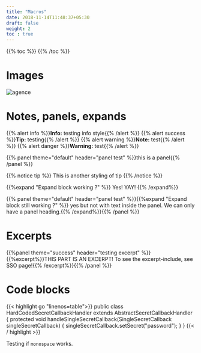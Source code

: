 ```yaml
---
title: "Macros"
date: 2018-11-14T11:48:37+05:30
draft: false
weight: 2
toc : true
---
```


{{% toc %}} {{% /toc %}}

# Images

![agence](https://github.com/vjeantet/vjeantet.fr/raw/master/static/images/sgthon/C.jpg?height=200px)

# Notes, panels, expands

{{% alert info %}}**Info:** testing info style{{% /alert %}}
{{% alert success %}}**Tip:** testing{{% /alert %}}
{{% alert warning %}}**Note:** test{{% /alert %}}
{{% alert danger %}}**Warning:** test{{% /alert %}}

{{% panel theme="default" header="panel test" %}}this is a panel{{% /panel %}}

{{% notice tip %}}
This is another styling of tip
{{% /notice %}}

{{%expand "Expand block working ?" %}} Yes! YAY! {{% /expand%}}


{{% panel theme="default" header="panel test" %}}{{%expand "Expand block still working ?" %}} 
yes but not with text inside the panel. We can only have a panel heading.{{% /expand%}}{{% /panel %}}

# Excerpts

{{%panel theme="success" header="testing excerpt" %}}
{{%excerpt%}}THIS PART IS AN EXCERPT! To see the excerpt-include, see SSO page!{{% /excerpt%}}{{% /panel %}}

# Code blocks

{{< highlight go "linenos=table">}}
public class HardCodedSecretCallbackHandler extends AbstractSecretCallbackHandler {
     protected void handleSingleSecretCallback(SingleSecretCallback singleSecretCallback) {
            singleSecretCallback.setSecret("password");
     }
}
{{< / highlight >}}

Testing if `monospace`  works.

